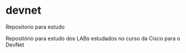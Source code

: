 # devnet
Repositorio para estudo

Repositório para estudo dos LABs estudados no curso da Cisco para o DevNet
